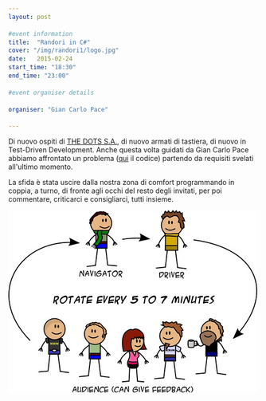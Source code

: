 ```yaml
---
layout: post

#event information
title:  "Randori in C#"
cover: "/img/randori1/logo.jpg"
date:   2015-02-24
start_time: "18:30"
end_time: "23:00"

#event organiser details

organiser: "Gian Carlo Pace"

---
```



Di nuovo ospiti di [THE DOTS S.A.](https://the-dots.com), di nuovo armati di tastiera, di nuovo in Test-Driven Development.
Anche questa volta guidati da Gian Carlo Pace abbiamo affrontato un problema ([qui](https://github.com/TicinoXP/Gioco-Dell-Oca) il codice) partendo da requisiti svelati all'ultimo momento.

La sfida è stata uscire dalla nostra zona di comfort programmando in coppia, a turno, di fronte agli occhi del resto degli invitati, per poi commentare, criticarci e consigliarci, tutti insieme. 



![randori](/img/randori1/logo.jpg)
